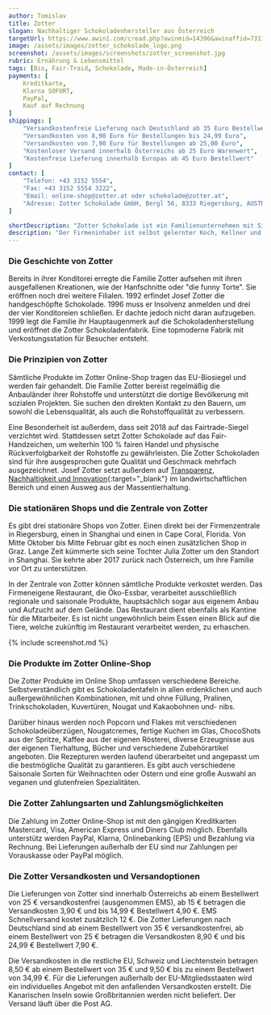 ```yaml
---
author: Tomislav
title: Zotter
slogan: Nachhaltiger Schokoladenhersteller aus Österreich
targetUrl: https://www.awin1.com/cread.php?awinmid=14396&awinaffid=731132
image: /assets/images/zotter_schokolade_logo.png
screenshot: /assets/images/screenshots/zotter_screenshot.jpg
rubric: Ernährung & Lebensmittel
tags: [Bio, Fair-Traid, Schokolade, Made-in-Österreich]
payments: [
    Kreditkarte,
    Klarna SOFORT,
    PayPal,
    Kauf auf Rechnung
]
shippings: [
    "Versandkostenfreie Lieferung nach Deutschland ab 35 Euro Bestellwert",
    "Versandkosten von 8,90 Euro für Bestellungen bis 24,99 Euro",
    "Versandkosten von 7,90 Euro für Bestellungen ab 25,00 Euro",
    "Kostenloser Versand innerhalb Österreichs ab 25 Euro Warenwert",
    "Kostenfreie Lieferung innerhalb Europas ab 45 Euro Bestellwert"
]
contact: [
    "Telefon: +43 3152 5554",
    "Fax: +43 3152 5554 3222",
    "Email: online-shop@zotter.at oder schokolade@zotter.at",
    "Adresse: Zotter Schokolade GmbH, Bergl 56, 8333 Riegersburg, AUSTRIA"
]

shortDescription: "Zotter Schokolade ist ein Familienunternehmen mit Sitz in Riegersburg, in der Steiermark. 1987 wurde das Unternehmen von Josef Zotter, ursprünglich als Konditorei, gegründet."
description: "Der Firmeninhaber ist selbst gelernter Koch, Kellner und Konditormeister. Er war längere Zeit Koch und Küchenchef in verschiedenen Hotels der Luxusklasse."
---
```


### Die Geschichte von Zotter

Bereits in ihrer Konditorei erregte die Familie Zotter aufsehen mit ihren ausgefallenen Kreationen, wie der Hanfschnitte oder "die funny Torte". Sie eröffnen noch drei weitere Filialen. 1992 erfindet Josef Zotter die handgeschöpfte Schokolade. 1996 muss er Insolvenz anmelden und drei der vier Konditoreien schließen. Er dachte jedoch nicht daran aufzugeben. 1999 legt die Familie ihr Hauptaugenmerk auf die Schokoladenherstellung und eröffnet die Zotter Schokoladenfabrik. Eine topmoderne Fabrik mit Verkostungsstation für Besucher entsteht.

### Die Prinzipien von Zotter

Sämtliche Produkte im Zotter Online-Shop tragen das EU-Biosiegel und werden fair gehandelt. Die Familie Zotter bereist regelmäßig die Anbauländer ihrer Rohstoffe und unterstützt die dortige Bevölkerung mit sozialen Projekten. Sie suchen den direkten Kontakt zu den Bauern, um sowohl die Lebensqualität, als auch die Rohstoffqualität zu verbessern.

Eine Besonderheit ist außerdem, dass seit 2018 auf das Fairtrade-Siegel verzichtet wird. Stattdessen setzt Zotter Schokolade auf das Fair-Handzeichen, um weiterhin 100 % fairen Handel und physische Rückverfolgbarkeit der Rohstoffe zu gewährleisten. Die Zotter Schokoladen sind für ihre ausgesprochen gute Qualität und Geschmack mehrfach ausgezeichnet. Josef Zotter setzt außerdem auf [Transparenz, Nachhaltigkeit und Innovation](https://www.zotter.at/zotter-erlebniswelt/philosophie){:target="_blank"} im landwirtschaftlichen Bereich und einen Ausweg aus der Massentierhaltung.

### Die stationären Shops und die Zentrale von Zotter

Es gibt drei stationäre Shops von Zotter. Einen direkt bei der Firmenzentrale in Riegersburg, einen in Shanghai und einen in Cape Coral, Florida. Von Mitte Oktober bis Mitte Februar gibt es noch einen zusätzlichen Shop in Graz. Lange Zeit kümmerte sich seine Tochter Julia Zotter um den Standort in Shanghai. Sie kehrte aber 2017 zurück nach Österreich, um ihre Familie vor Ort zu unterstützen.

In der Zentrale von Zotter können sämtliche Produkte verkostet werden. Das Firmeneigene Restaurant, die Öko-Essbar, verarbeitet ausschließlich regionale und saisonale Produkte, hauptsächlich sogar aus eigenem Anbau und Aufzucht auf dem Gelände. Das Restaurant dient ebenfalls als Kantine für die Mitarbeiter. Es ist nicht ungewöhnlich beim Essen einen Blick auf die Tiere, welche zukünftig im Restaurant verarbeitet werden, zu erhaschen.

{% include screenshot.md %}

### Die Produkte im Zotter Online-Shop

Die Zotter Produkte im Online Shop umfassen verschiedene Bereiche. Selbstverständlich gibt es Schokoladentafeln in allen erdenklichen und auch außergewöhnlichen Kombinationen, mit und ohne Füllung, Pralinen, Trinkschokoladen, Kuvertüren, Nougat und Kakaobohnen und- nibs.

Darüber hinaus werden noch Popcorn und Flakes mit verschiedenen Schokoladeüberzügen, Nougatcremes, fertige Kuchen im Glas, ChocoShots aus der Spritze, Kaffee aus der eigenen Rösterei, diverse Erzeugnisse aus der eigenen Tierhaltung, Bücher und verschiedene Zubehörartikel angeboten. Die Rezepturen werden laufend überarbeitet und angepasst um die bestmögliche Qualität zu garantieren. Es gibt auch verschiedene Saisonale Sorten für Weihnachten oder Ostern und eine große Auswahl an veganen und glutenfreien Spezialitäten.

### Die Zotter Zahlungsarten und Zahlungsmöglichkeiten

Die Zahlung im Zotter Online-Shop ist mit den gängigen Kreditkarten Mastercard, Visa, American Express und Diners Club möglich. Ebenfalls unterstütz werden PayPal, Klarna, Onlinebanking (EPS) und Bezahlung via Rechnung. Bei Lieferungen außerhalb der EU sind nur Zahlungen per Vorauskasse oder PayPal möglich.

### Die Zotter Versandkosten und Versandoptionen

Die Lieferungen von Zotter sind innerhalb Österreichs ab einem Bestellwert von 25 € versandkostenfrei (ausgenommen EMS), ab 15 € betragen die Versandkosten 3,90 € und bis 14,99 € Bestellwert 4,90 €. EMS Schnellversand kostet zusätzlich 12 €. Die Zotter Lieferungen nach Deutschland sind ab einem Bestellwert von 35 € versandkostenfrei, ab einem Bestellwert von 25 € betragen die Versandkosten 8,90 € und bis 24,99 € Bestellwert 7,90 €.

Die Versandkosten in die restliche EU, Schweiz und Liechtenstein betragen 8,50 € ab einem Bestellwert von 35 € und 9,50 € bis zu einem Bestellwert von 34,99 €. Für die Lieferungen außerhalb der EU-Mitgliedsstaaten wird ein individuelles Angebot mit den anfallenden Versandkosten erstellt. Die Kanarischen Inseln sowie Großbritannien werden nicht beliefert. Der Versand läuft über die Post AG.